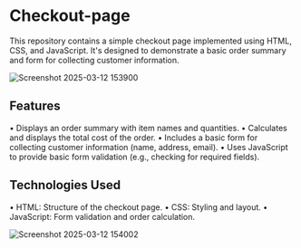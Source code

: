 # Checkout-page

This repository contains a simple checkout page implemented using HTML, CSS, and JavaScript. It's designed to demonstrate a basic order summary and form for collecting customer information.

![Screenshot 2025-03-12 153900](https://github.com/user-attachments/assets/b7eb838f-a827-4200-a7f0-3d87f654162b)

## Features

•   Displays an order summary with item names and quantities.
•   Calculates and displays the total cost of the order.
•   Includes a basic form for collecting customer information (name, address, email).
•   Uses JavaScript to provide basic form validation (e.g., checking for required fields).

## Technologies Used

•   HTML:  Structure of the checkout page.
•   CSS:   Styling and layout.
•   JavaScript:  Form validation and order calculation.

![Screenshot 2025-03-12 154002](https://github.com/user-attachments/assets/4a52d320-d12b-4af4-a204-0357c03ac95e)
